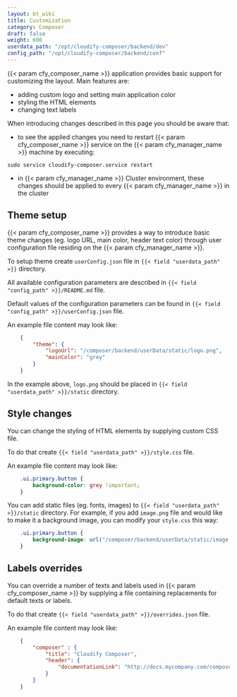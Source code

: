```yaml
---
layout: bt_wiki
title: Customization
category: Composer
draft: false
weight: 600
userdata_path: "/opt/cloudify-composer/backend/dev"
config_path: "/opt/cloudify-composer/backend/conf"
---
```


{{< param cfy_composer_name >}} application provides basic support for customizing the layout.
Main features are:

* adding custom logo and setting main application color
* styling the HTML elements
* changing text labels 

When introducing changes described in this page you should be aware that: 

* to see the applied changes you need to restart {{< param cfy_composer_name >}} 
service on the {{< param cfy_manager_name >}} machine by executing: 
```shell script
sudo service cloudify-composer.service restart
```
* in {{< param cfy_manager_name >}} Cluster environment, 
these changes should be applied to every {{< param cfy_manager_name >}} in the cluster


## Theme setup

{{< param cfy_composer_name >}} provides a way to introduce basic theme changes 
(eg. logo URL, main color, header text color) through user configuration file 
residing on the {{< param cfy_manager_name >}}.

To setup theme create `userConfig.json` file in `{{< field "userdata_path" >}}` directory.

All available configuration parameters are described in
`{{< field "config_path" >}}/README.md` file.

Default values of the configuration parameters can be found in
`{{< field "config_path" >}}/userConfig.json` file.

An example file content may look like:
```json
    {
        "theme": {
            "logoUrl": "/composer/backend/userData/static/logo.png",
            "mainColor": "grey"
        }
    }
```

In the example above, `logo.png` should be placed in `{{< field "userdata_path" >}}/static` directory.
 
 
## Style changes 

You can change the styling of HTML elements by supplying custom CSS file.

To do that create `{{< field "userdata_path" >}}/style.css` file.

An example file content may look like:
```css
    .ui.primary.button {
        background-color: grey !important;
    }
```

You can add static files (eg. fonts, images) to `{{< field "userdata_path" >}}/static` directory. 
For example, if you add `image.png` file and would like to make it a background image, 
you can modify your `style.css` this way:
```css
    .ui.primary.button {
        background-image: url("/composer/backend/userData/static/image.png");
    }
```


## Labels overrides

You can override a number of texts and labels used in {{< param cfy_composer_name >}} by supplying a file containing replacements for default texts or labels.

To do that create `{{< field "userdata_path" >}}/overrides.json` file.

An example file content may look like:
```json
    {
        "composer" : {
            "title": "Cloudify Composer",
            "header": {
                "documentationLink": "http://docs.mycompany.com/composer"
            }
        }
    }
```
